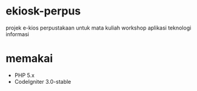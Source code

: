 # ekiosk-perpus
projek e-kios perpustakaan untuk mata kuliah workshop aplikasi teknologi informasi

# memakai
- PHP 5.x
- CodeIgniter 3.0-stable
